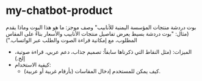 # my-chatbot-product
بوت دردشة منتجات المؤسسة اليمنية للأنابيب"
وصف موجز: ما هو هذا البوت وماذا يقدم (مثال: "بوت دردشة بسيط يعرض تفاصيل منتجات الأنابيب والأسعار بناءً على المقاس المطلوب، مع إمكانية قراءة الصوت والطلب عبر الواتساب.")
 * الميزات: (مثل النقاط التي ذكرناها سابقاً: تصميم جذاب، دعم عربي، قراءة صوتية، إلخ.)
 * كيفية الاستخدام:
   * كيف يمكن للمستخدم إدخال المقاسات (بأرقام غربية أو عربية).
